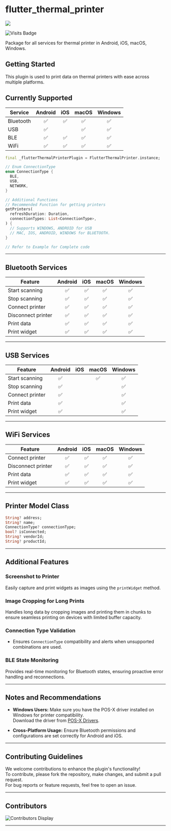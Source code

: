 # flutter_thermal_printer
<img src="https://res.cloudinary.com/daagzbhsu/image/upload/v1735536729/vxobf0gilq0pixfsnjw1.png" />

![Visits Badge](https://badges.pufler.dev/visits/Sunil9162/flutter_thermal_printer)

Package for all services for thermal printer in Android, iOS, macOS, Windows.

## Getting Started

This plugin is used to print data on thermal printers with ease across multiple platforms.

## Currently Supported

| Service                        | Android | iOS | macOS | Windows |
| ------------------------------ | :-----: | :-: | :---: | :-----: |
| Bluetooth                      | ✅      | ✅  | ✅    | ✅      |
| USB                            | ✅      |     | ✅    | ✅      |
| BLE                            | ✅      | ✅  | ✅    | ✅      |
| WiFi                           | ✅      | ✅  | ✅    | ✅      |

```dart
final _flutterThermalPrinterPlugin = FlutterThermalPrinter.instance;

// Enum ConnectionType
enum ConnectionType {
  BLE,
  USB,
  NETWORK,
}

// Additional Functions
// Recommended Function for getting printers
getPrinters(
  refreshDuration: Duration,
  connectionTypes: List<ConnectionType>,
) {
  // Supports WINDOWS, ANDROID for USB
  // MAC, IOS, ANDROID, WINDOWS for BLUETOOTH.
}

// Refer to Example for Complete code 
```

---

## Bluetooth Services

| Feature                        | Android | iOS | macOS | Windows |
| ------------------------------ | :-----: | :-: | :---: | :-----: |
| Start scanning                 | ✅      | ✅  | ✅    | ✅      |
| Stop scanning                  | ✅      | ✅  | ✅    | ✅      |
| Connect printer                | ✅      | ✅  | ✅    | ✅      |
| Disconnect printer             | ✅      | ✅  | ✅    | ✅      |
| Print data                     | ✅      | ✅  | ✅    | ✅      |
| Print widget                   | ✅      | ✅  | ✅    | ✅      |

---

## USB Services

| Feature                        | Android | iOS | macOS | Windows |
| ------------------------------ | :-----: | :-: | :---: | :-----: |
| Start scanning                 | ✅      |     | ✅    | ✅      |
| Stop scanning                  | ✅      |     |       | ✅      |
| Connect printer                | ✅      |     |       | ✅      |
| Print data                     | ✅      |     |       | ✅      |
| Print widget                   | ✅      |     |       | ✅      |

---

## WiFi Services

| Feature                        | Android | iOS | macOS | Windows |
| ------------------------------ | :-----: | :-: | :---: | :-----: |
| Connect printer                | ✅      | ✅  | ✅    | ✅      |
| Disconnect printer             | ✅      | ✅  | ✅    | ✅      |
| Print data                     | ✅      | ✅  | ✅    | ✅      |
| Print widget                   | ✅      | ✅  | ✅    | ✅      |

---

## Printer Model Class

```dart
String? address;
String? name;
ConnectionType? connectionType;
bool? isConnected;
String? vendorId;
String? productId;
```

---

## Additional Features

### Screenshot to Printer
Easily capture and print widgets as images using the `printWidget` method.

### Image Cropping for Long Prints
Handles long data by cropping images and printing them in chunks to ensure seamless printing on devices with limited buffer capacity.

### Connection Type Validation
- Ensures `ConnectionType` compatibility and alerts when unsupported combinations are used. 

### BLE State Monitoring
Provides real-time monitoring for Bluetooth states, ensuring proactive error handling and reconnections.

---

## Notes and Recommendations

- **Windows Users:** Make sure you have the POS-X driver installed on Windows for printer compatibility.  
  Download the driver from [POS-X Drivers](https://pos-x.com/downloads/driver/).

- **Cross-Platform Usage:** Ensure Bluetooth permissions and configurations are set correctly for Android and iOS.

---

## Contributing Guidelines

We welcome contributions to enhance the plugin's functionality!  
To contribute, please fork the repository, make changes, and submit a pull request.  
For bug reports or feature requests, feel free to open an issue.

---

## Contributors

![Contributors Display](https://badges.pufler.dev/contributors/Sunil9162/flutter_thermal_printer?size=50&padding=5&perRow=10&bots=true)

---